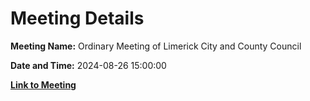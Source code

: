 # Meeting Details

**Meeting Name:** Ordinary Meeting of Limerick City and County Council

**Date and Time:** 2024-08-26 15:00:00

**[Link to Meeting](https://www.limerick.ie/council/whats-on/ordinary-meeting-of-limerick-city-and-county-council)**
